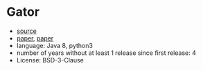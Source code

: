 # Gator

- [source](http://web.cse.ohio-state.edu/presto/software/gator/)
- [paper](https://dl.acm.org/doi/10.1145/2544137.2544159), [paper](https://dl.acm.org/doi/abs/10.1145/2544137.2544159)
- language: Java 8, python3
- number of years without at least 1 release since first release: 4
- License: BSD-3-Clause
